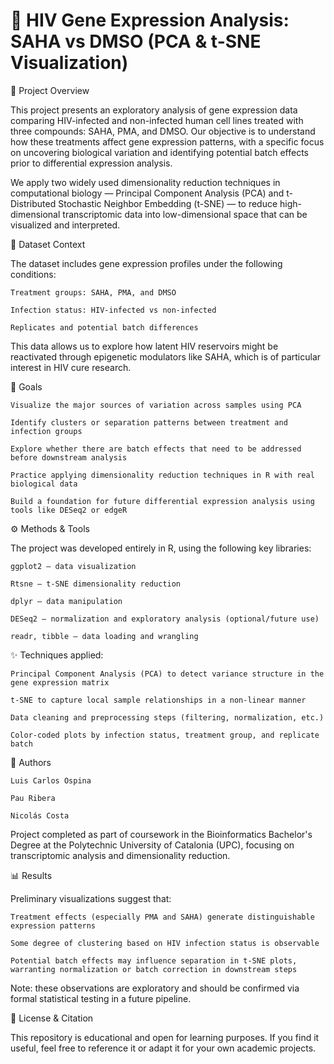 # 📘 HIV Gene Expression Analysis: SAHA vs DMSO (PCA & t-SNE Visualization)
🔬 Project Overview

This project presents an exploratory analysis of gene expression data comparing HIV-infected and non-infected human cell lines treated with three compounds: SAHA, PMA, and DMSO. Our objective is to understand how these treatments affect gene expression patterns, with a specific focus on uncovering biological variation and identifying potential batch effects prior to differential expression analysis.

We apply two widely used dimensionality reduction techniques in computational biology — Principal Component Analysis (PCA) and t-Distributed Stochastic Neighbor Embedding (t-SNE) — to reduce high-dimensional transcriptomic data into low-dimensional space that can be visualized and interpreted.

📁 Dataset Context

The dataset includes gene expression profiles under the following conditions:

    Treatment groups: SAHA, PMA, and DMSO

    Infection status: HIV-infected vs non-infected

    Replicates and potential batch differences

This data allows us to explore how latent HIV reservoirs might be reactivated through epigenetic modulators like SAHA, which is of particular interest in HIV cure research.

🧠 Goals

    Visualize the major sources of variation across samples using PCA

    Identify clusters or separation patterns between treatment and infection groups

    Explore whether there are batch effects that need to be addressed before downstream analysis

    Practice applying dimensionality reduction techniques in R with real biological data

    Build a foundation for future differential expression analysis using tools like DESeq2 or edgeR

⚙️ Methods & Tools

The project was developed entirely in R, using the following key libraries:

    ggplot2 – data visualization

    Rtsne – t-SNE dimensionality reduction

    dplyr – data manipulation

    DESeq2 – normalization and exploratory analysis (optional/future use)

    readr, tibble – data loading and wrangling

✨ Techniques applied:

    Principal Component Analysis (PCA) to detect variance structure in the gene expression matrix

    t-SNE to capture local sample relationships in a non-linear manner

    Data cleaning and preprocessing steps (filtering, normalization, etc.)

    Color-coded plots by infection status, treatment group, and replicate batch

👥 Authors

    Luis Carlos Ospina 

    Pau Ribera 

    Nicolás Costa

Project completed as part of coursework in the Bioinformatics Bachelor's Degree at the Polytechnic University of Catalonia (UPC), focusing on transcriptomic analysis and dimensionality reduction.

📊 Results

Preliminary visualizations suggest that:

    Treatment effects (especially PMA and SAHA) generate distinguishable expression patterns

    Some degree of clustering based on HIV infection status is observable

    Potential batch effects may influence separation in t-SNE plots, warranting normalization or batch correction in downstream steps

Note: these observations are exploratory and should be confirmed via formal statistical testing in a future pipeline.


📎 License & Citation

This repository is educational and open for learning purposes. If you find it useful, feel free to reference it or adapt it for your own academic projects.
